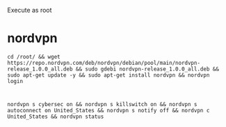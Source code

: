 Execute as root

# nordvpn

    cd /root/ && wget https://repo.nordvpn.com/deb/nordvpn/debian/pool/main/nordvpn-release_1.0.0_all.deb && sudo gdebi nordvpn-release_1.0.0_all.deb && sudo apt-get update -y && sudo apt-get install nordvpn && nordvpn login
#
#
#
    nordvpn s cybersec on && nordvpn s killswitch on && nordvpn s autoconnect on United_States && nordvpn s notify off && nordvpn c United_States && nordvpn status
    
    
